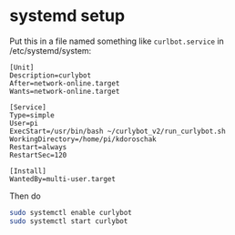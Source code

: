 # systemd setup


Put this in a file named something like `curlbot.service` in /etc/systemd/system:

```
[Unit]
Description=curlybot
After=network-online.target
Wants=network-online.target

[Service]
Type=simple
User=pi
ExecStart=/usr/bin/bash ~/curlybot_v2/run_curlybot.sh
WorkingDirectory=/home/pi/kdoroschak
Restart=always
RestartSec=120

[Install]
WantedBy=multi-user.target
```

Then do 

```sh
sudo systemctl enable curlybot
sudo systemctl start curlybot
```